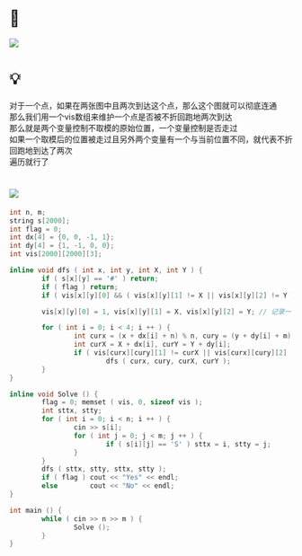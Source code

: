 # 🔗
<a href="https://www.luogu.com.cn/problem/P1363"><img src="https://i.loli.net/2021/10/23/utags5MohH7nNpw.png"></a>

# 💡
对于一个点，如果在两张图中且两次到达这个点，那么这个图就可以彻底连通  
那么我们用一个vis数组来维护一个点是否被不折回跑地两次到达  
那么就是两个变量控制不取模的原始位置，一个变量控制是否走过  
如果一个取模后的位置被走过且另外两个变量有一个与当前位置不同，就代表不折回跑地到达了两次  
遍历就行了  

# <img src="https://img-blog.csdnimg.cn/20210713144601841.png" >
```cpp
int n, m;
string s[2000];
int flag = 0;
int dx[4] = {0, 0, -1, 1};
int dy[4] = {1, -1, 0, 0};
int vis[2000][2000][3];

inline void dfs ( int x, int y, int X, int Y ) {
        if ( s[x][y] == '#' ) return;
        if ( flag ) return;
        if ( vis[x][y][0] && ( vis[x][y][1] != X || vis[x][y][2] != Y ) ) {flag = 1; return;} // 走过模坐标但是有一个老坐标不和新坐标相等

        vis[x][y][0] = 1, vis[x][y][1] = X, vis[x][y][2] = Y; // 记录一下新坐标

        for ( int i = 0; i < 4; i ++ ) {
                int curx = (x + dx[i] + n) % n, cury = (y + dy[i] + m) % m;
                int curX = X + dx[i], curY = Y + dy[i];
                if ( vis[curx][cury][1] != curX || vis[curx][cury][2] != curY || !vis[curx][cury][0] ) // 三个变量控制是不是走的是走过的点
                        dfs ( curx, cury, curX, curY );
        }
}

inline void Solve () {
        flag = 0; memset ( vis, 0, sizeof vis );
        int sttx, stty;
        for ( int i = 0; i < n; i ++ ) {
                cin >> s[i];
                for ( int j = 0; j < m; j ++ ) {
                        if ( s[i][j] == 'S' ) sttx = i, stty = j;
                }
        }
        dfs ( sttx, stty, sttx, stty );
        if ( flag ) cout << "Yes" << endl;
        else        cout << "No" << endl;
}

int main () {
        while ( cin >> n >> m ) {
                Solve ();
        }
}
```
